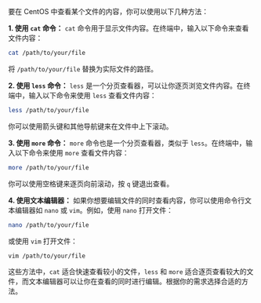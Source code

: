 要在 CentOS 中查看某个文件的内容，你可以使用以下几种方法：

**1. 使用 `cat` 命令：**
`cat` 命令用于显示文件内容。在终端中，输入以下命令来查看文件内容：

```bash
cat /path/to/your/file
```

将 `/path/to/your/file` 替换为实际文件的路径。

**2. 使用 `less` 命令：**
`less` 是一个分页查看器，可以让你逐页浏览文件内容。在终端中，输入以下命令来使用 `less` 查看文件内容：

```bash
less /path/to/your/file
```

你可以使用箭头键和其他导航键来在文件中上下滚动。

**3. 使用 `more` 命令：**
`more` 命令也是一个分页查看器，类似于 `less`。在终端中，输入以下命令来使用 `more` 查看文件内容：

```bash
more /path/to/your/file
```

你可以使用空格键来逐页向前滚动，按 `q` 键退出查看。

**4. 使用文本编辑器：**
如果你想要编辑文件的同时查看内容，你可以使用命令行文本编辑器如 `nano` 或 `vim`。例如，使用 `nano` 打开文件：

```bash
nano /path/to/your/file
```

或使用 `vim` 打开文件：

```bash
vim /path/to/your/file
```

这些方法中，`cat` 适合快速查看较小的文件，`less` 和 `more` 适合逐页查看较大的文件，而文本编辑器可以让你在查看的同时进行编辑。根据你的需求选择合适的方法。
